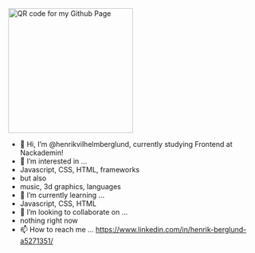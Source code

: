 <img src="https://github.com/henrikvilhelmberglund/henrikvilhelmberglund.github.io/blob/main/static/GithubPageStatic.png?raw=true" alt="QR code for my Github Page" width="250"/>

- 👋 Hi, I’m @henrikvilhelmberglund, currently studying Frontend at Nackademin!
- 👀 I’m interested in ...
- Javascript, CSS, HTML, frameworks
- but also
- music, 3d graphics, languages
- 🌱 I’m currently learning ...
- Javascript, CSS, HTML
- 💞️ I’m looking to collaborate on ...
- nothing right now
- 📫 How to reach me ...
https://www.linkedin.com/in/henrik-berglund-a5271351/

<!---
henrikvilhelmberglund/henrikvilhelmberglund is a ✨ special ✨ repository because its `README.md` (this file) appears on your GitHub profile.
You can click the Preview link to take a look at your changes.
--->
